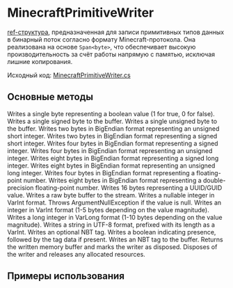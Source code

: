 # MinecraftPrimitiveWriter

[ref-структура](https://learn.microsoft.com/en-us/dotnet/csharp/language-reference/builtin-types/ref-struct), предназначенная для записи примитивных 
типов данных в бинарный поток согласно формату Minecraft-протокола.
Она реализована на основе `Span<byte>`, 
что обеспечивает высокую производительность за счёт работы напрямую с памятью, 
исключая лишние копирования.

Исходный код: [MinecraftPrimitiveWriter.cs](https://github.com/Titlehhhh/McProtoNet/blob/dev/src/McProtoNet.Serialization/MinecraftPrimitiveWriter.cs)

## Основные методы

<deflist>
<def title="void WriteBoolean(bool value)">
Writes a single byte representing a boolean value (1 for true, 0 for false).
</def>
<def title="void WriteSignedByte(sbyte value)">
Writes a single signed byte to the buffer.
</def>
<def title="void WriteUnsignedByte(byte value)">
Writes a single unsigned byte to the buffer.
</def>
<def title="void WriteUnsignedShort(ushort value)">
Writes two bytes in BigEndian format representing an unsigned short integer.
</def>
<def title="void WriteSignedShort(short value)">
Writes two bytes in BigEndian format representing a signed short integer.
</def>
<def title="void WriteSignedInt(int value)">
Writes four bytes in BigEndian format representing a signed integer.
</def>
<def title="void WriteUnsignedInt(uint value)">
Writes four bytes in BigEndian format representing an unsigned integer.
</def>
<def title="void WriteSignedLong(long value)">
Writes eight bytes in BigEndian format representing a signed long integer.
</def>
<def title="void WriteUnsignedLong(ulong value)">
Writes eight bytes in BigEndian format representing an unsigned long integer.
</def>
<def title="void WriteFloat(float value)">
Writes four bytes in BigEndian format representing a floating-point number.
</def>
<def title="void WriteDouble(double value)">
Writes eight bytes in BigEndian format representing a double-precision floating-point number.
</def>
<def title="void WriteUUID(Guid value)">
Writes 16 bytes representing a UUID/GUID value.
</def>
<def title="void WriteBuffer(ReadOnlySpan<byte> value)">
Writes a raw byte buffer to the stream.
</def>
<def title="void WriteVarInt(int? value)">
Writes a nullable integer in VarInt format. Throws ArgumentNullException if the value is null.
</def>
<def title="void WriteVarInt(int value)">
Writes an integer in VarInt format (1-5 bytes depending on the value magnitude).
</def>
<def title="void WriteVarLong(long value)">
Writes a long integer in VarLong format (1-10 bytes depending on the value magnitude).
</def>
<def title="void WriteString(string value)">
Writes a string in UTF-8 format, prefixed with its length as a VarInt.
</def>
<def title="void WriteOptionalNbt(NbtTag? value)">
Writes an optional NBT tag. Writes a boolean indicating presence, followed by the tag data if present.
</def>
<def title="void WriteNbt(NbtTag value)">
Writes an NBT tag to the buffer.
</def>
<def title="MemoryOwner<byte> GetWrittenMemory()">
Returns the written memory buffer and marks the writer as disposed.
</def>
<def title="void Dispose()">
Disposes of the writer and releases any allocated resources.
</def>
</deflist>


## Примеры использования

<code-block src="../code-samples/PrimitiveWriterSample.cs" lang="C#"/>

